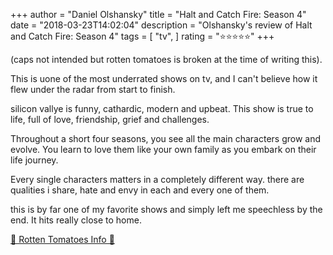 +++
author = "Daniel Olshansky"
title = "Halt and Catch Fire: Season 4"
date = "2018-03-23T14:02:04"
description = "Olshansky's review of Halt and Catch Fire: Season 4"
tags = [
    "tv",
]
rating = "⭐⭐⭐⭐⭐"
+++

(caps not intended but rotten tomatoes is broken at the time of writing this).

This is uone of the most underrated shows on tv, and I can't believe how it flew under the radar from start to finish.

silicon vallye is funny, cathardic, modern and upbeat. This show is true to life, full of love, friendship, grief and challenges.

Throughout a short four seasons, you see all the main characters grow and evolve. You learn to love them like your own family as you embark on their life journey.

Every single characters matters in a completely different way. there are qualities i share, hate and envy in each and every one of them.

this is by far one of my favorite shows and simply left me speechless by the end. It hits really close to home.

[🍅 Rotten Tomatoes Info 🍅](https://www.rottentomatoes.com//tv/halt_and_catch_fire/s04)